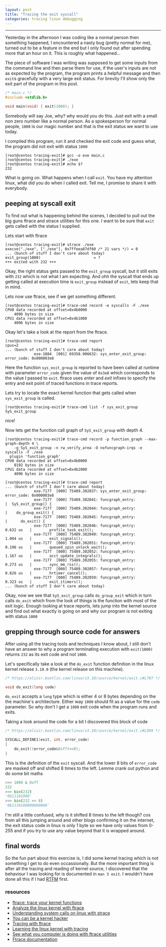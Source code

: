 ```yaml
---
layout: post
title: "Tracing the exit syscall"
categories: tracing linux debugging
---
```


---
Yesterday in the afternoon I was coding like a normal person then something happened, 
I encountered a nasty bug (pretty normal for me), turned out to be a feature in
the end but I only found out after spending more that an hour on it. This is
roughly what happened...

The piece of software I was writing was
supposed to get some inputs from the command line and then parse them for use,
 if the user's inputs are not as expected by the program,
the program prints a helpful message and then `exit`s gracefully with a very large exit
status. For brevity I'll show only the exit part of the program in this post.
```c
/* main.c */
#include <stdlib.h>

void main(void) { exit(1000); }
```

Somebody will say Joe, why? why would you do this. Just exit with a small non
zero number like a normal person. As a spokesperson for normal people, `1000` is
our magic number and that is the exit status we want to use today.

I compiled this program, run it and checked the exit code and guess what, the
program did not exit with status `1000`
```
[root@centos tracing-exit]# gcc -o exe main.c
[root@centos tracing-exit]# ./exe
[root@centos tracing-exit]# echo $?
232 
```
What is going on. What happens when I call `exit`. You have my attention linux, what did you do
when I called exit. Tell me, I promise to share it with everybody.

## peeping at syscall exit
To find out what is happening behind the scenes, I decided to pull out the big
guns ftrace and strace utilities for this one. I want to be sure that `exit` gets
called with the status I supplied.

Lets start with ftrace
```
[root@centos tracing-exit]# strace ./exe
execve("./exe", ["./exe"], 0x7ffeea87df60 /* 21 vars */) = 0
... (bunch of stuff I don't care about today)
exit_group(1000)                        = ?
+++ exited with 232 +++
```
Okay, the right status gets passed to the `exit_group` syscall, but it still exits
with `232` which is not what I am expecting. And ohh the syscall that ends up
getting called at execution time is `exit_group` instead of `exit`, lets keep
that in mind.

Lets now use ftrace, see if we get something different.
```
[root@centos tracing-exit]# trace-cmd record -e syscalls -F ./exe
CPU0 data recorded at offset=0x4b0000
    4096 bytes in size
CPU1 data recorded at offset=0x4b1000
    4096 bytes in size
```

Okay let's take a look at the report from the ftrace.
```
[root@centos tracing-exit]# trace-cmd report
cpus=2
... (bunch of stuff I don't care about today)
             exe-1884  [001] 69358.906632: sys_enter_exit_group: error_code: 0x000003e8
```
Here the function `sys_exit_group` is reported to have been called at
runtime with parameter `error_code` given the value of `0x3e8` which corresponds
to the value I passed to `exit`. ftrace uses _enter_ and _exit_ infixes to specify
the entry and exit point of traced functions in trace reports.

Lets try to locate the exact kernel function that gets called when
`sys_exit_group` is called.
```
[root@centos tracing-exit]# trace-cmd list -f sys_exit_group
SyS_exit_group
```
nice!

Now lets get the function call graph of `SyS_exit_group` with depth 4.
```
[root@centos tracing-exit]# trace-cmd record -p function_graph --max-graph-depth 4 \
    -g SyS_exit_group -n rw_verify_area -O nofuncgraph-irqs -e syscalls -F ./exe
  plugin 'function_graph'
CPU0 data recorded at offset=0x4b0000
    8192 bytes in size
CPU1 data recorded at offset=0x4b2000
    4096 bytes in size

[root@centos tracing-exit]# trace-cmd report
... (bunch of stuff I don't care about today)
             exe-7177  [000] 75489.302037: sys_enter_exit_group: error_code: 0x000003e8
             exe-7177  [000] 75489.302041: funcgraph_entry:                   |  SyS_exit_group() {
             exe-7177  [000] 75489.302044: funcgraph_entry:                   |    do_group_exit() {
             exe-7177  [000] 75489.302045: funcgraph_entry:                   |      do_exit() {
             exe-7177  [000] 75489.302046: funcgraph_entry:        0.632 us   |        profile_task_exit();
             exe-7177  [000] 75489.302049: funcgraph_entry:        1.004 us   |        exit_signals();
             exe-7177  [000] 75489.302051: funcgraph_entry:        0.196 us   |        queued_spin_unlock_wait();
             exe-7177  [000] 75489.302052: funcgraph_entry:        1.167 us   |        acct_update_integrals();
             exe-7177  [000] 75489.302055: funcgraph_entry:        0.273 us   |        sync_mm_rss();
             exe-7177  [000] 75489.302057: funcgraph_entry:        0.826 us   |        hrtimer_cancel();
             exe-7177  [000] 75489.302059: funcgraph_entry:        0.323 us   |        exit_itimers();
... (bunch of stuff I don't care about today)
```
Okay, now we see that `SyS_exit_group` calls `do_group_exit` which in turn calls `do_exit`
which from the look of things is the function with most of the exit logic. Enough
looking at trace reports, lets jump into the kernel source and find out what exactly is
going on and why our program is not exiting with status `1000`

## grepping through source code for answers
After using all the tracing tools and techniques I know about, I still don't have
an answer to why a program terminating execution with `exit(1000)` returns `232` 
as its exit code and not `1000`.

Let's specifically take a look at the `do_exit` function definition in the linux kernel release
`3.10.0` (the kernel release on this machine).
```c
/* https://elixir.bootlin.com/linux/v3.10/source/kernel/exit.c#L707 */

void do_exit(long code)
```
 `do_exit` accepts a `long` type which is either 4 or 8 bytes depending on the
the machine's architecture. Either way `1000` should  fit as a value
for the `code` parameter.
So why don't I get a `1000` exit code when the program runs and exits.

Taking a look around the code for a bit I discovered this block of code
```c
/* https://elixir.bootlin.com/linux/v3.10/source/kernel/exit.c#L899 */

SYSCALL_DEFINE1(exit, int, error_code)
{
	do_exit((error_code&0xff)<<8);
}
```
This is the definition of the `exit` syscall. And the lower 8 bits
of `error_code` are masked off and shifted 8 times to the left.
Lemme crank out python and do some bit maths
```python
>>> 1000 & 0xff
232
>>> bin(232)
'0b11101000'
>>> bin(232 << 8)
'0b1110100000000000'
```
I'm still a little confused, why is it shifted
8 times to the left though? cos from all this jumping around and other blogs
confirming it on the internet, the exit 
status code in linux is only 1 byte so we have only values from 0-255 and if you 
try to use any value beyond that it is wrapped around.

## final words
So the fun part about this exercise is, I did some kernel tracing which
is not something I get to do even occassionally. But the more important thing is after all
the tracing and reading of kernel source, I discovered that the behaviour I was
looking for is documented in `man 3 exit`. I wouldn't have done all this if I had 
[RTFM](https://en.wikipedia.org/wiki/RTFM) first. 

### resources
- [ftrace: trace your kernel functions](https://jvns.ca/blog/2017/03/19/getting-started-with-ftrace/)
- [Analyze the linux kernel with ftrace](https://opensource.com/article/21/7/linux-kernel-ftrace)
- [Understanding system calls on linux with strace](https://opensource.com/article/19/10/strace)
- [You can be a kernel hacker](https://www.youtube.com/watch?v=0IQlpFWTFbM&t=1564s)
- [Tracing with ftrace](https://www.youtube.com/watch?v=mlxqpNvfvEQ)
- [Learning the linux kernel with tracing](https://www.youtube.com/watch?v=JRyrhsx-L5Y)
- [See what you computer is doing with ftrace utilities](https://www.youtube.com/watch?v=68osT1soAPM&t=137s)
- [Ftrace documentation](https://docs.kernel.org/trace/ftrace.html)
